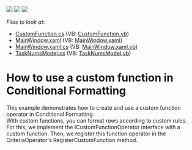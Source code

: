 <!-- default badges list -->
![](https://img.shields.io/endpoint?url=https://codecentral.devexpress.com/api/v1/VersionRange/128653435/14.1.7%2B)
[![](https://img.shields.io/badge/Open_in_DevExpress_Support_Center-FF7200?style=flat-square&logo=DevExpress&logoColor=white)](https://supportcenter.devexpress.com/ticket/details/T167315)
[![](https://img.shields.io/badge/📖_How_to_use_DevExpress_Examples-e9f6fc?style=flat-square)](https://docs.devexpress.com/GeneralInformation/403183)
<!-- default badges end -->
<!-- default file list -->
*Files to look at*:

* [CustomFunction.cs](./CS/CustomFilterOperationExample/CustomFunction/CustomFunction.cs) (VB: [CustomFunction.vb](./VB/CustomFilterOperationExample/CustomFunction/CustomFunction.vb))
* [MainWindow.xaml](./CS/CustomFilterOperationExample/MainWindow.xaml) (VB: [MainWindow.xaml](./VB/CustomFilterOperationExample/MainWindow.xaml))
* [MainWindow.xaml.cs](./CS/CustomFilterOperationExample/MainWindow.xaml.cs) (VB: [MainWindow.xaml.vb](./VB/CustomFilterOperationExample/MainWindow.xaml.vb))
* [TaskNumsModel.cs](./CS/CustomFilterOperationExample/Model/TaskNumsModel.cs) (VB: [TaskNumsModel.vb](./VB/CustomFilterOperationExample/Model/TaskNumsModel.vb))
<!-- default file list end -->
# How to use a custom function in Conditional Formatting


This example demonstrates how to create and use a custom function operator in Conditional Formatting.<br />With custom functions, you can format rows according to custom rules.<br />For this, we implement the ICustomFunctionOperator interface with a custom function. Then, we register this function operator in the CriteriaOperator's RegisterCustomFunction method.

<br/>


